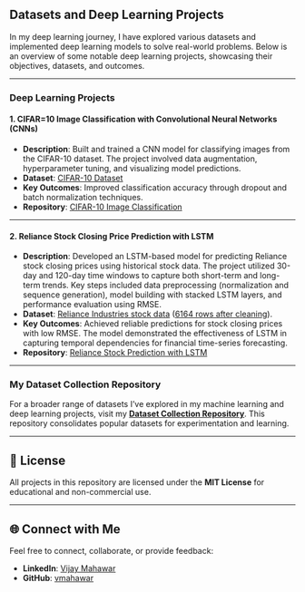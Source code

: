 ## Datasets and Deep Learning Projects

In my deep learning journey, I have explored various datasets and implemented deep learning models to solve real-world problems. Below is an overview of some notable deep learning projects, showcasing their objectives, datasets, and outcomes.

---

### **Deep Learning Projects**

#### 1. **CIFAR=10 Image Classification with Convolutional Neural Networks (CNNs)**
- **Description**: Built and trained a CNN model for classifying images from the CIFAR-10 dataset. The project involved data augmentation, hyperparameter tuning, and visualizing model predictions.
- **Dataset**: [CIFAR-10 Dataset](https://www.cs.toronto.edu/~kriz/cifar.html)
- **Key Outcomes**: Improved classification accuracy through dropout and batch normalization techniques.
- **Repository**: [CIFAR-10 Image Classification](./image-classification-of-CIFAR-10-using-CNN/)

---

#### 2. **Reliance Stock Closing Price Prediction with LSTM**
- **Description**: Developed an LSTM-based model for predicting Reliance stock closing prices using historical stock data. The project utilized 30-day and 120-day time windows to capture both short-term and long-term trends. Key steps included data preprocessing (normalization and sequence generation), model building with stacked LSTM layers, and performance evaluation using RMSE.
- **Dataset**: [Reliance Industries stock data](https://github.com/vmahawar/data-science-datasets-collection/raw/main/reliance_stock.csv) ([6164 rows after cleaning](https://github.com/vmahawar/data-science-datasets-collection/raw/main/reliance_stock_cleaned.csv)).
- **Key Outcomes**: Achieved reliable predictions for stock closing prices with low RMSE. The model demonstrated the effectiveness of LSTM in capturing temporal dependencies for financial time-series forecasting.
- **Repository**: [Reliance Stock Prediction with LSTM](./LSTM-long-short-term-memory-of-reliance-stock/)


---

### My Dataset Collection Repository

For a broader range of datasets I’ve explored in my machine learning and deep learning projects, visit my **[Dataset Collection Repository](https://github.com/vmahawar/data-science-datasets-collection)**. This repository consolidates popular datasets for experimentation and learning.

---

## 📜 License

All projects in this repository are licensed under the **MIT License** for educational and non-commercial use.

---

## 🌐 Connect with Me

Feel free to connect, collaborate, or provide feedback:

- **LinkedIn**: [Vijay Mahawar](https://www.linkedin.com/in/vijay-mahawar)
- **GitHub**: [vmahawar](https://github.com/vmahawar)
